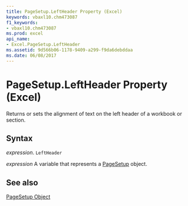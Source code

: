 ```yaml
---
title: PageSetup.LeftHeader Property (Excel)
keywords: vbaxl10.chm473087
f1_keywords:
- vbaxl10.chm473087
ms.prod: excel
api_name:
- Excel.PageSetup.LeftHeader
ms.assetid: 9d566b06-1178-9409-a299-f9da6debddaa
ms.date: 06/08/2017
---
```



# PageSetup.LeftHeader Property (Excel)

Returns or sets the alignment of text on the left header of a workbook or section.


## Syntax

 _expression_. `LeftHeader`

 _expression_ A variable that represents a [PageSetup](Excel.PageSetup.md) object.


## See also


[PageSetup Object](Excel.PageSetup.md)

